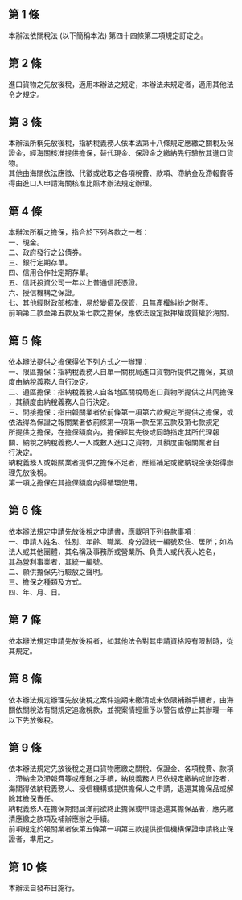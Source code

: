 第 1 條
-------
本辦法依關稅法 (以下簡稱本法) 第四十四條第二項規定訂定之。

第 2 條
-------
進口貨物之先放後稅，適用本辦法之規定，本辦法未規定者，適用其他法  
令之規定。

第 3 條
-------
本辦法所稱先放後稅，指納稅義務人依本法第十八條規定應繳之關稅及保  
證金，經海關核准提供擔保，替代現金、保證金之繳納先行驗放其進口貨  
物。  
其他由海關依法應徵、代徵或收取之各項稅費、款項、滯納金及滯報費等  
得由進口人申請海關核准比照本辦法規定辦理。

第 4 條
-------
本辦法所稱之擔保，指合於下列各款之一者：  
一、現金。  
二、政府發行之公債券。  
三、銀行定期存單。  
四、信用合作社定期存單。  
五、信託投資公司一年以上普通信託憑證。  
六、授信機構之保證。  
七、其他經財政部核准，易於變價及保管，且無產權糾紛之財產。  
前項第二款至第五款及第七款之擔保，應依法設定抵押權或質權於海關。

第 5 條
-------
依本辦法提供之擔保得依下列方式之一辦理：  
一、限區擔保：指納稅義務人自單一關稅局進口貨物所提供之擔保，其額  
    度由納稅義務人自行決定。  
二、通區擔保：指納稅義務人自各地區關稅局進口貨物所提供之共同擔保  
    ，其額度由納稅義務人自行決定。  
三、間接擔保：指由報關業者依前條第一項第六款規定所提供之擔保，或  
    依法得為保證之報關業者依前條第一項第一款至第五款及第七款規定  
    所提供之擔保，在擔保額度內，擔保經其先後或同時指定其所代理報  
    關、納稅之納稅義務人一人或數人進口之貨物，其額度由報關業者自  
    行決定。  
納稅義務人或報關業者提供之擔保不足者，應經補足或繳納現金後始得辦  
理先放後稅。  
第一項之擔保在其擔保額度內得循環使用。

第 6 條
-------
依本辦法規定申請先放後稅之申請書，應載明下列各款事項：  
一、申請人姓名、性別、年齡、職業、身分證統一編號及住、居所；如為  
    法人或其他團體，其名稱及事務所或營業所、負責人或代表人姓名，  
    其為營利事業者，其統一編號。  
二、願供擔保先行驗放之聲明。  
三、擔保之種類及方式。  
四、年、月、日。

第 7 條
-------
依本辦法規定申請先放後稅者，如其他法令對其申請資格設有限制時，從  
其規定。

第 8 條
-------
依本辦法規定辦理先放後稅之案件逾期未繳清或未依限補辦手續者，由海  
關依關稅法有關規定追繳稅款，並視案情輕重予以警告或停止其辦理一年  
以下先放後稅。

第 9 條
-------
依本辦法規定先放後稅之進口貨物應繳之關稅、保證金、各項稅費、款項  
、滯納金及滯報費等或應辦之手續，納稅義務人已依規定繳納或辦訖者，  
海關得依納稅義務人、授信機構或提供擔保人之申請，退還其擔保品或解  
除其擔保責任。  
納稅義務人在擔保期間屆滿前欲終止擔保或申請退還其擔保品者，應先繳  
清應繳之款項及補辦應辦之手續。  
前項規定於報關業者依第五條第一項第三款提供授信機構保證申請終止保  
證者，準用之。

第 10 條
--------
本辦法自發布日施行。

